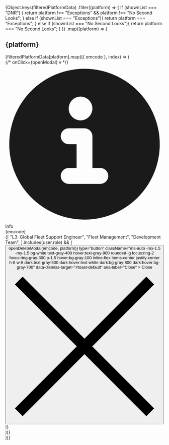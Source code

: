 <div className="grid grid-cols-8 justify-center gap-2">
          {Object.keys(filteredPlatformData)
            .filter((platform) => {
              if (shownList === "DNR") {
                return platform !== "Exceptions" && platform !== "No Second Looks";
              } else if (shownList === "Exceptions"){
                return platform === "Exceptions";
              } else if (shownList === "No Second Looks"){
                return platform === "No Second Looks";
              }
            })
            .map((platform) => (
              <div key={platform} className="border p-4 rounded-md">
                <h2 title={platform} className="mb-2 text-sm text-white content-center text-center border-b border-gray-700 break-words h-16 w-full">
                  {platform}
                </h2>
                <div>
                  {filteredPlatformData[platform].map(({ emcode }, index) => (
                    <div
                      key={index}
                      className={`flex items-center p-4 mb-4 text-sm text-blue-800 rounded-lg bg-blue-50 dark:bg-gray-800 ${getColorClass(
                        platform
                      )}`}
                      role="alert"
                    >
                       {/* onClick={openModal} v */}
                      <svg className="flex-shrink-0 inline w-4 h-4 me-3 cursor-pointer dark:hover:text-gray-100" aria-hidden="true" xmlns="http://www.w3.org/2000/svg" fill="currentColor" viewBox="0 0 20 20" >
                        <path d="M10 .5a9.5 9.5 0 1 0 9.5 9.5A9.51 9.51 0 0 0 10 .5ZM9.5 4a1.5 1.5 0 1 1 0 3 1.5 1.5 0 0 1 0-3ZM12 15H8a1 1 0 0 1 0-2h1v-3H8a1 1 0 0 1 0-2h2a1 1 0 0 1 1 1v4h1a1 1 0 0 1 0 2Z" />
                      </svg>
                      <span className="sr-only">Info</span>
                      <div>
                        <span className="font-medium">{emcode}</span>
                      </div>
                      {[
                        "L3: Global Fleet Support Engineer",
                        "Fleet Management",
                        "Development Team",
                      ].includes(user.role) && (
                        <button
                          onClick={() => openDeleteModal(emcode, platform)}
                          type="button"
                          className="ms-auto -mx-1.5 -my-1.5 bg-white text-gray-400 hover:text-gray-900 rounded-lg focus:ring-2 focus:ring-gray-300 p-1.5 hover:bg-gray-100 inline-flex items-center justify-center h-8 w-8 dark:text-gray-500 dark:hover:text-white dark:bg-gray-800 dark:hover:bg-gray-700"
                          data-dismiss-target="#toast-default"
                          aria-label="Close"
                        >
                          <span className="sr-only">Close</span>
                          <svg className="w-3 h-3" aria-hidden="true" xmlns="http://www.w3.org/2000/svg" fill="none" viewBox="0 0 14 14" >
                            <path stroke="currentColor" strokeLinecap="round" strokeLinejoin="round" strokeWidth="2" d="m1 1 6 6m0 0 6 6M7 7l6-6M7 7l-6 6" />
                          </svg>
                        </button>
                      )}
                    </div>
                  ))}
                </div>
              </div>
            ))}
        </div>
